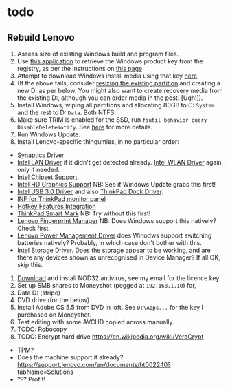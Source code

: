 # todo
## Rebuild Lenovo
1. Assess size of existing Windows build and program files.
1. Use [this application](http://www.nirsoft.net/utils/produkey-x64.zip) to retrieve the Windows product key from the registry, as per the instructions on [this page](http://www.howtogeek.com/206329/how-to-find-your-lost-windows-or-office-product-keys/)
1. Attempt to download Windows install media using that key [here](http://www.microsoft.com/en-us/software-recovery).
1. (If the above fails, consider [resizing the existing partition](http://www.bleepingcomputer.com/tutorials/shrink-and-extend-ntfs-volumes-in-windows/) and creating a new D: as per below. You might also want to create recovery media from the existing D:, although you can order media in the post. [Ugh!]).
1. Install Windows, wiping all partitions and allocating 80GB to C: `System` and the rest to D: `Data`. Both NTFS.
1. Make sure TRIM is enabled for the SSD, run `fsutil behavior query DisableDeleteNotify`. See [here](http://lifehacker.com/5640971/check-if-trim-is-enabled-for-your-solid-state-drive-in-windows-7) for more details.
1. Run Windows Update.
1. Install Lenovo-specific thingumies, in no particular order:
  * [Synaptics Driver](https://download.lenovo.com/ibmdl/pub/pc/pccbbs/mobiles/n10gw22w.exe)
  * [Intel LAN Driver](https://download.lenovo.com/ibmdl/pub/pc/pccbbs/mobiles/nz0rw03w_64.exe) if it didn't get detected already. [Intel WLAN Driver](https://download.lenovo.com/ibmdl/pub/pc/pccbbs/mobiles/n1gw202w_64.exe) again, only if needed.
  * [Intel Chipset Support](https://download.lenovo.com/pccbbs/mobiles/n10ic14w.exe)
  * [Intel HD Graphics Support](https://download.lenovo.com/ibmdl/pub/pc/pccbbs/mobiles/nz0d602w.exe) NB: See if Windows Update grabs this first!
  * [Intel USB 3.0 Driver](https://download.lenovo.com/ibmdl/pub/pc/pccbbs/mobiles/n10ys08w.exe) and also [ThinkPad Dock Driver](https://download.lenovo.com/ibmdl/pub/pc/pccbbs/mobiles/hlup01ww.exe).
  * [INF for ThinkPad monitor panel](https://download.lenovo.com/ibmdl/pub/pc/pccbbs/mobiles/groi11ww.exe)
  * [Hotkey Features Integration](https://download.lenovo.com/ibmdl/pub/pc/pccbbs/mobiles/n1avu31w.exe)
  * [ThinkPad Smart Mark](https://download.lenovo.com/ibmdl/pub/pc/pccbbs/mobiles/tpsm_v112.exe) NB: Try without this first!
  * [Lenovo Fingerprint Manager](https://download.lenovo.com/ibmdl/pub/pc/pccbbs/mobiles/lz4goaa2_64.exe) NB: Does Windows support this natively? Check first.
  * [Lenovo Power Management Driver](https://download.lenovo.com/ibmdl/pub/pc/pccbbs/mobiles/n1cku18w.exe) does Winodws support switching batteries natively? Probably, in which case don't bother with this.
  * [Intel Storage Driver](https://download.lenovo.com/pccbbs/mobiles/nz0io01w.exe). Does the storage appear to be working, and are there any devices shown as unrecognised in Device Manager? If all OK, skip this.
1. [Download](http://download.eset.com/special/live-installer/eset_nod32_antivirus_live_installer.exe) and install NOD32 antivirus, see my email for the licence key.
1. Set up SMB shares to Moneyshot (pegged at `192.168.1.10`) for,
  1. Data D: (stripe)
  1. DVD drive (for the below)
1. Install Adobe CS 5.5 from DVD in loft. See `D:\Apps...` for the key I purchased on Moneyshot.
1. Test editing with some AVCHD copied across manually.
1. TODO: Robocopy
1. TODO: Encrypt hard drive https://en.wikipedia.org/wiki/VeraCrypt
  * TPM?
  * Does the machine support it already? https://support.lenovo.com/en/documents/ht002240?tabName=Solutions
  * ??? Profit!
